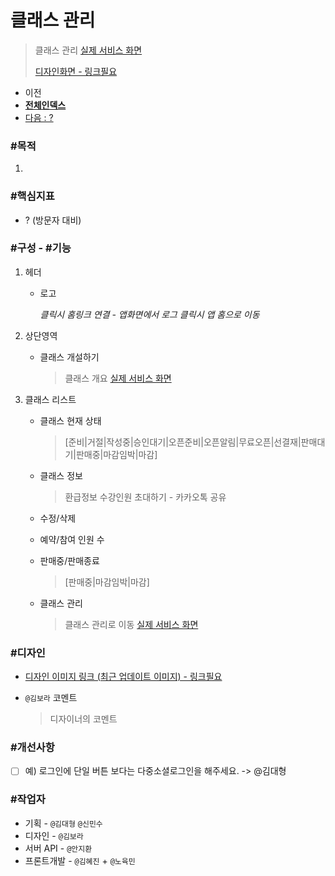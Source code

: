 # 클래스 관리

> 클래스 관리 [실제 서비스 화면](https://www.modooclass.net/class/manager/list)
>
> [디자인화면 - 링크필요]() 



- 이전      
- [**전체인덱스**](../README.md)     
- [다음 : ?]()



### **#목적**

1. 



### #핵심지표

- ? (방문자 대비)



### **#구성 - #기능**

1. 헤더 

   - 로고

     *클릭시 홈링크 연결 - 앱화면에서 로그 클릭시 앱 홈으로 이동*

2. 상단영역

   - 클래스 개설하기

     > 클래스 개요 [실제 서비스 화면](https://www.modooclass.net/class/user/class_management/727)

3. 클래스 리스트

   - 클래스 현재 상태 
      > [준비|거절|작성중|승인대기|오픈준비|오픈알림|무료오픈|선결재|판매대기|판매중|마감임박|마감]
   
   - 클래스 정보
      > 환급정보
      > 수강인원
      > 초대하기 - 카카오톡 공유
   
   - 수정/삭제
   
   - 예약/참여 인원 수
   
   - 판매중/판매종료
      > [판매중|마감임박|마감]
      
   - 클래스 관리
      > 클래스 관리로 이동 [실제 서비스 화면](https://www.modooclass.net/class/manager/course/727/community)




### **#디자인**

- [디자인 이미지 링크 (최근 업데이트 이미지) - 링크필요]()

- `@김보라`  코멘트

  > 디자이너의 코멘트



### #개선사항

- [ ] 예) 로그인에 단일 버튼 보다는 다중소셜로그인을 해주세요. -> @김대형



### **#작업자**

- 기획 - `@김대형` `@신민수`
- 디자인 - `@김보라`
- 서버 API - `@안지환`
- 프론트개발 - `@김혜진`  + `@노육민`


